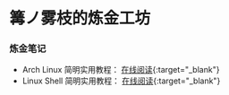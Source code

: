 # 篝ノ雾枝的炼金工坊

### 炼金笔记

- Arch Linux 简明实用教程： [在线阅读](https://kagarinokiriestudio.github.io/ArchLinuxTutorial/#/){:target="_blank"}
- Linux Shell 简明实用教程： [在线阅读](https://kagarinokiriestudio.github.io/ShellTutorial/#/){:target="_blank"}
